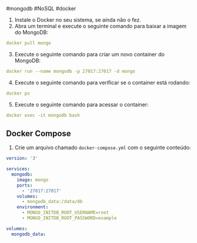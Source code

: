 #mongodb #NoSQL #docker

1. Instale o Docker no seu sistema, se ainda não o fez.
2. Abra um terminal e execute o seguinte comando para baixar a imagem do MongoDB:

```yaml
docker pull mongo
```

3. Execute o seguinte comando para criar um novo container do MongoDB:

```yaml
docker run --name mongodb -p 27017:27017 -d mongo
```

4. Execute o seguinte comando para verificar se o container está rodando:

```yaml
docker ps
```

5. Execute o seguinte comando para acessar o container:

```yaml
docker exec -it mongodb bash
```

## Docker Compose

1. Crie um arquivo chamado `docker-compose.yml` com o seguinte conteúdo:

```yaml
version: '3'

services:
  mongodb:
    image: mongo
    ports:
      - '27017:27017'
    volumes:
      - mongodb_data:/data/db
    environment:
      - MONGO_INITDB_ROOT_USERNAME=root
      - MONGO_INITDB_ROOT_PASSWORD=example

volumes:
  mongodb_data:

```

